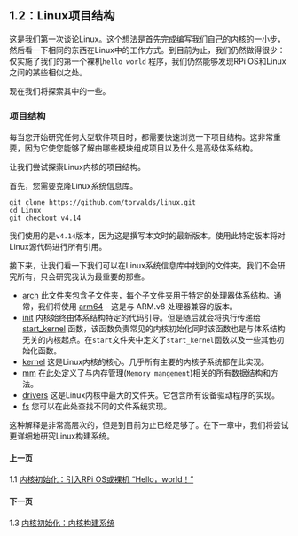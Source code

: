 ## 1.2：Linux项目结构

这是我们第一次谈论Linux。这个想法是首先完成编写我们自己的内核的一小步，然后看一下相同的东西在Linux中的工作方式。到目前为止，我们仍然做得很少：仅实施了我们的第一个裸机`hello world` 程序，我们仍然能够发现RPi OS和Linux之间的某些相似之处。

现在我们将探索其中的一些。

### 项目结构

每当您开始研究任何大型软件项目时，都需要快速浏览一下项目结构。这非常重要，因为它使您能够了解由哪些模块组成项目以及什么是高级体系结构。

让我们尝试探索Linux内核的项目结构。

首先，您需要克隆Linux系统信息库。

```
git clone https://github.com/torvalds/linux.git
cd Linux
git checkout v4.14
```

我们使用的是`v4.14`版本，因为这是撰写本文时的最新版本。使用此特定版本将对Linux源代码进行所有引用。

接下来，让我们看一下我们可以在Linux系统信息库中找到的文件夹。我们不会研究所有，只会研究我认为最重要的那些。

* [arch](https://github.com/torvalds/linux/tree/v4.14/arch) 此文件夹包含子文件夹，每个子文件夹用于特定的处理器体系结构。通常，我们将使用 [arm64](https://github.com/torvalds/linux/tree/v4.14/arch/arm64) - 这是与 ARM.v8 处理器兼容的版本。
* [init](https://github.com/torvalds/linux/tree/v4.14/init) 内核始终由体系结构特定的代码引导。但是随后就会将执行传递给 [start_kernel](https://github.com/torvalds/linux/blob/v4.14/init/main.c#L509) 函数，该函数负责常见的内核初始化同时该函数也是与体系结构无关的内核起点。在`start`文件夹中定义了`start_kernel`函数以及一些其他初始化函数。
* [kernel](https://github.com/torvalds/linux/tree/v4.14/kernel) 这是Linux内核的核心。几乎所有主要的内核子系统都在此实现。
* [mm](https://github.com/torvalds/linux/tree/v4.14/mm) 在此处定义了与内存管理(`Memory mangement`)相关的所有数据结构和方法。
* [drivers](https://github.com/torvalds/linux/tree/v4.14/drivers) 这是Linux内核中最大的文件夹。它包含所有设备驱动程序的实现。
* [fs](https://github.com/torvalds/linux/tree/v4.14/fs) 您可以在此处查找不同的文件系统实现。

这种解释是非常高层次的，但是到目前为止已经足够了。在下一章中，我们将尝试更详细地研究Linux构建系统。

#### 上一页

1.1 [内核初始化：引入RPi OS或裸机 “Hello，world！”](../../../docs/lesson01/rpi-os.md)

#### 下一页

1.3 [内核初始化：内核构建系统](../linux/build-system.md)
